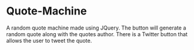 # Quote-Machine
A random quote machine made using JQuery. The button will generate a random quote along with the quotes author. There is a Twitter button that allows the user to tweet the quote.
